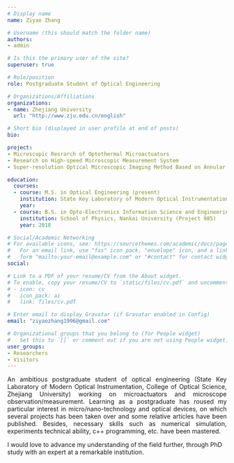 ```yaml
---
# Display name
name: Ziyao Zhang

# Username (this should match the folder name)
authors:
- admin

# Is this the primary user of the site?
superuser: true

# Role/position
role: Postgraduate Student of Optical Engineering

# Organizations/Affiliations
organizations:
- name: Zhejiang University
  url: "http://www.zju.edu.cn/english"

# Short bio (displayed in user profile at end of posts)
bio:

project:
- Microscopic Resrarch of Optothermal Microactuators
- Research on High-speed Microscopic Measurement System
- Super-resolution Optical Microscopic Imaging Method Based on Annular Illumination

education:
  courses:
  - course: M.S. in Optical Engineering (present)
    institution: State Key Laboratory of Modern Optical Instrumentation, College of Optical Science and Engineering, Zhejiang University (Project 985)
    year:
  - course: B.S. in Opto-Electronics Information Science and Engineering
    institution: School of Physics, Nankai University (Project 985)
    year: 2018

# Social/Academic Networking
# For available icons, see: https://sourcethemes.com/academic/docs/page-builder/#icons
#   For an email link, use "fas" icon pack, "envelope" icon, and a link in the
#   form "mailto:your-email@example.com" or "#contact" for contact widget.
social:

# Link to a PDF of your resume/CV from the About widget.
# To enable, copy your resume/CV to `static/files/cv.pdf` and uncomment the lines below.
# - icon: cv
#   icon_pack: ai
#   link: files/cv.pdf

# Enter email to display Gravatar (if Gravatar enabled in Config)
email: "ziyaozhang1996@gmail.com"

# Organizational groups that you belong to (for People widget)
#   Set this to `[]` or comment out if you are not using People widget.
user_groups:
- Researchers
- Visitors
---
```

<p style="text-align: justify;">
An ambitious postgraduate student of optical engineering (State Key Laboratory of Modern Optical Instrumentation, College of Optical Science, Zhejiang University) working on microactuators and microscope observation/measurement. Learning as a postgraduate has roused my particular interest in micro/nano-technology and optical devices, on which several projects has been taken over and some relative articles have been published. Besides, necessary skills such as numerical simulation, experiments technical ability, c++ programming, etc. have been mastered.</p>
  
I would love to advance my understanding of the field further, through PhD study with an expert at a remarkable institution.
</p>


